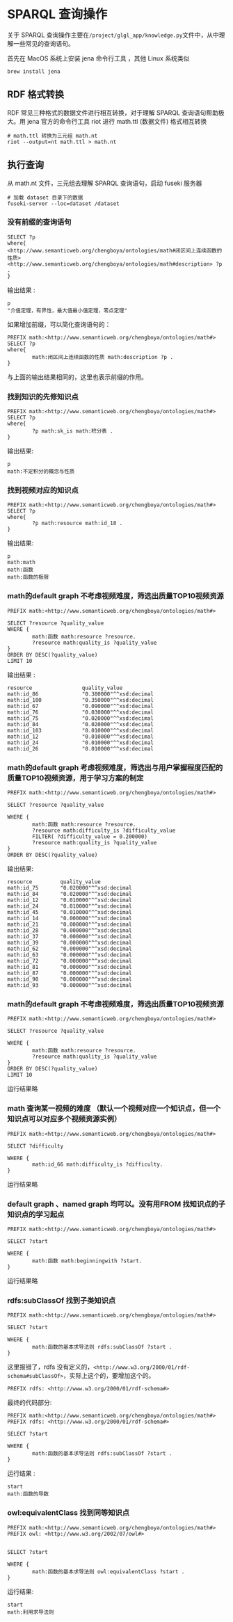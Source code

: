 # SPARQL 查询操作

关于 SPARQL 查询操作主要在```/project/glgl_app/knowledge.py```文件中，从中理解一些常见的查询语句。

首先在 MacOS 系统上安装  jena 命令行工具 ，其他 Linux 系统类似

```
brew install jena
```

## RDF 格式转换

RDF 常见三种格式的数据文件进行相互转换，对于理解 SPARQL 查询语句帮助极大。用 jena 官方的命令行工具 riot 进行 math.ttl (数据文件) 格式相互转换

```
# math.ttl 转换为三元组 math.nt
riot --output=nt math.ttl > math.nt
```

## 执行查询

从 math.nt 文件，三元组去理解 SPARQL 查询语句，启动 fuseki 服务器

```
# 加载 dataset 目录下的数据
fuseki-server --loc=dataset /dataset
```

### 没有前缀的查询语句

```
SELECT ?p 
where{
<http://www.semanticweb.org/chengboya/ontologies/math#闭区间上连续函数的性质> <http://www.semanticweb.org/chengboya/ontologies/math#description> ?p .
}
```

输出结果 :

```
p	
"介值定理，有界性，最大值最小值定理，零点定理"
```

如果增加前缀，可以简化查询语句的：

```
PREFIX math:<http://www.semanticweb.org/chengboya/ontologies/math#>
SELECT ?p
where{
        math:闭区间上连续函数的性质 math:description ?p .
}
```

与上面的输出结果相同的，这里也表示前缀的作用。

### 找到知识的先修知识点

```
PREFIX math:<http://www.semanticweb.org/chengboya/ontologies/math#>
SELECT ?p
where{
        ?p math:sk_is math:积分表 .
}
```

输出结果:

```
p	
math:不定积分的概念与性质
```

### 找到视频对应的知识点

```
PREFIX math:<http://www.semanticweb.org/chengboya/ontologies/math#>
SELECT ?p
where{
        ?p math:resource math:id_18 .
}
```

输出结果:

```
p
math:math
math:函数	
math:函数的极限
```

### math的default graph 不考虑视频难度，筛选出质量TOP10视频资源

```
PREFIX math:<http://www.semanticweb.org/chengboya/ontologies/math#>

SELECT ?resource ?quality_value
WHERE {
        math:函数 math:resource ?resource.
        ?resource math:quality_is ?quality_value
}
ORDER BY DESC(?quality_value)
LIMIT 10
```

输出结果 :

```
resource	            quality_value	
math:id_86              "0.380000"^^xsd:decimal
math:id_100             "0.350000"^^xsd:decimal
math:id_67              "0.090000"^^xsd:decimal
math:id_76              "0.030000"^^xsd:decimal
math:id_75              "0.020000"^^xsd:decimal
math:id_84              "0.020000"^^xsd:decimal
math:id_103             "0.010000"^^xsd:decimal
math:id_12              "0.010000"^^xsd:decimal
math:id_24              "0.010000"^^xsd:decimal
math:id_26              "0.010000"^^xsd:decimal
```

### math的default graph 考虑视频难度，筛选出与用户掌握程度匹配的质量TOP10视频资源，用于学习方案的制定

```
PREFIX math:<http://www.semanticweb.org/chengboya/ontologies/math#>

SELECT ?resource ?quality_value

WHERE {
        math:函数 math:resource ?resource.
        ?resource math:difficulty_is ?difficulty_value
        FILTER( ?difficulty_value = 0.200000)
        ?resource math:quality_is ?quality_value
}
ORDER BY DESC(?quality_value)
```

输出结果:

```
resource	     quality_value	
math:id_75       "0.020000"^^xsd:decimal
math:id_84       "0.020000"^^xsd:decimal
math:id_12       "0.010000"^^xsd:decimal
math:id_24       "0.010000"^^xsd:decimal
math:id_45       "0.010000"^^xsd:decimal
math:id_14       "0.000000"^^xsd:decimal
math:id_21       "0.000000"^^xsd:decimal	
math:id_28       "0.000000"^^xsd:decimal	
math:id_37       "0.000000"^^xsd:decimal	
math:id_39       "0.000000"^^xsd:decimal	
math:id_62       "0.000000"^^xsd:decimal
math:id_63       "0.000000"^^xsd:decimal
math:id_72       "0.000000"^^xsd:decimal
math:id_81       "0.000000"^^xsd:decimal	
math:id_87       "0.000000"^^xsd:decimal
math:id_90       "0.000000"^^xsd:decimal
math:id_93       "0.000000"^^xsd:decimal
```

### math的default graph 不考虑视频难度，筛选出质量TOP10视频资源

```
PREFIX math:<http://www.semanticweb.org/chengboya/ontologies/math#>

SELECT ?resource ?quality_value

WHERE {
        math:函数 math:resource ?resource.
        ?resource math:quality_is ?quality_value
}
ORDER BY DESC(?quality_value)
LIMIT 10
```
运行结果略

### math 查询某一视频的难度 （默认一个视频对应一个知识点，但一个知识点可以对应多个视频资源实例）

```
PREFIX math:<http://www.semanticweb.org/chengboya/ontologies/math#>

SELECT ?difficulty

WHERE {
        math:id_66 math:difficulty_is ?difficulty.
}
```
运行结果略

### default graph 、named graph 均可以。没有用FROM 找知识点的子知识点的学习起点

```
PREFIX math:<http://www.semanticweb.org/chengboya/ontologies/math#>

SELECT ?start

WHERE {
        math:函数 math:beginningwith ?start.
}
```
运行结果略

### rdfs:subClassOf 找到子类知识点

```
PREFIX math:<http://www.semanticweb.org/chengboya/ontologies/math#>

SELECT ?start

WHERE {
        math:函数的基本求导法则 rdfs:subClassOf ?start .
}
```
这里报错了，rdfs 没有定义的，```<http://www.w3.org/2000/01/rdf-schema#subClassOf>```，实际上这个的，要增加这个的。

```
PREFIX rdfs: <http://www.w3.org/2000/01/rdf-schema#>
```

最终的代码部分:

```
PREFIX math:<http://www.semanticweb.org/chengboya/ontologies/math#>
PREFIX rdfs: <http://www.w3.org/2000/01/rdf-schema#>

SELECT ?start

WHERE {
        math:函数的基本求导法则 rdfs:subClassOf ?start .
}
```

运行结果 :

```
start	
math:函数的导数
```

### owl:equivalentClass 找到同等知识点

```
PREFIX math:<http://www.semanticweb.org/chengboya/ontologies/math#>
PREFIX owl: <http://www.w3.org/2002/07/owl#>


SELECT ?start

WHERE {
        math:函数的基本求导法则 owl:equivalentClass ?start .
}
```

运行结果:

```
start	
math:利用求导法则
```














